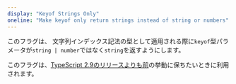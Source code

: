 ```yaml
---
display: "Keyof Strings Only"
oneline: "Make keyof only return strings instead of string or numbers"
---
```


このフラグは、 文字列インデックス記法の型として適用される際に`keyof`型パラメータが`string | number`ではなく`string`を返すようにします。

このフラグは、[TypeScript 2.9のリリースよりも前](/docs/handbook/release-notes/typescript-2-9.html#support-number-and-symbol-named-properties-with-keyof-and-mapped-types)の挙動に保ちたいときに利用されます。
